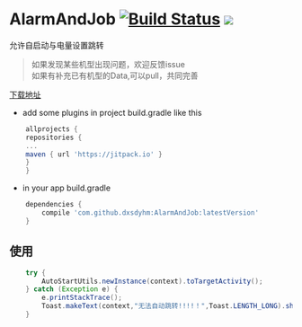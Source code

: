 # AlarmAndJob [![Build Status](https://travis-ci.org/dxsdyhm/AlarmAndJob.svg?branch=master)](https://travis-ci.org/dxsdyhm/AlarmAndJob) [![](https://jitpack.io/v/dxsdyhm/AlarmAndJob.svg)](https://jitpack.io/#dxsdyhm/AlarmAndJob)
允许自启动与电量设置跳转  

> 如果发现某些机型出现问题，欢迎反馈issue  
> 如果有补充已有机型的Data,可以pull，共同完善

[下载地址][dowmload]

* add some plugins in project  build.gradle like this
```gradle
    allprojects {
	repositories {
	...
	maven { url 'https://jitpack.io' }
	}
    }
```

* in your app build.gradle
```gradle
    dependencies {
        compile 'com.github.dxsdyhm:AlarmAndJob:latestVersion'
    }
```


## 使用
```java
    try {
        AutoStartUtils.newInstance(context).toTargetActivity();
    } catch (Exception e) {
        e.printStackTrace();
        Toast.makeText(context,"无法自动跳转!!!!！",Toast.LENGTH_LONG).show();
    }
```

[dowmload]:http://fir.im/ykfu
